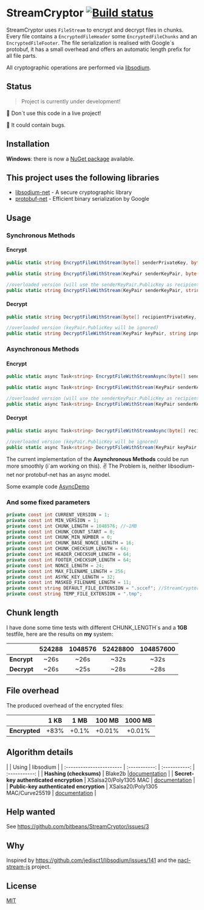 # StreamCryptor [![Build status](https://ci.appveyor.com/api/projects/status/73fb5hecxx9xjyip)](https://ci.appveyor.com/project/bitbeans/streamcryptor)
StreamCryptor uses `FileStream` to encrypt and decrypt files in chunks. Every file contains a `EncryptedFileHeader` some `EncryptedFileChunks` and an `EncryptedFileFooter`. The file serialization is realised with Google`s protobuf, it has a small overhead and offers an automatic length prefix for all file parts.

All cryptographic operations are performed via [libsodium](https://github.com/jedisct1/libsodium).

## Status

> Project is currently under development!

:facepunch: Don`t use this code in a live project!

:bug: It could contain bugs.

## Installation

**Windows**: there is now a [NuGet package](https://www.nuget.org/packages/StreamCryptor/) available.

## This project uses the following libraries

  * [libsodium-net] - A secure cryptographic library
  * [protobuf-net] - Efficient binary serialization by Google


[libsodium-net]:https://github.com/adamcaudill/libsodium-net
[protobuf-net]:https://code.google.com/p/protobuf-net/

## Usage

### Synchronous Methods

#### Encrypt
```csharp
public static string EncryptFileWithStream(byte[] senderPrivateKey, byte[] senderPublicKey, byte[] recipientPublicKey, string inputFile, string outputFolder = null, string fileExtension = DEFAULT_FILE_EXTENSION, bool maskFileName = false)
```

```csharp
public static string EncryptFileWithStream(KeyPair senderKeyPair, byte[] recipientPublicKey, string inputFile, string outputFolder = null, string fileExtension = DEFAULT_FILE_EXTENSION, bool maskFileName = false)
```

```csharp
//overloaded version (will use the senderKeyPair.PublicKey as recipientPublicKey)
public static string EncryptFileWithStream(KeyPair senderKeyPair, string inputFile, string outputFolder = null, string fileExtension = DEFAULT_FILE_EXTENSION, bool maskFileName = false) 
```
#### Decrypt
```csharp
public static string DecryptFileWithStream(byte[] recipientPrivateKey, string inputFile, string outputFolder, bool overWrite = false)
```

```csharp
//overloaded version (keyPair.PublicKey will be ignored)
public static string DecryptFileWithStream(KeyPair keyPair, string inputFile, string outputFolder, bool overWrite = false)
```

### Asynchronous Methods

#### Encrypt
```csharp
public static async Task<string> EncryptFileWithStreamAsync(byte[] senderPrivateKey, byte[] senderPublicKey, byte[] recipientPublicKey, string inputFile, IProgress<StreamCryptorTaskAsyncProgress> encryptionProgress = null, string outputFolder = null, string fileExtension = DEFAULT_FILE_EXTENSION, bool maskFileName = false)
```

```csharp
public static async Task<string> EncryptFileWithStream(KeyPair senderKeyPair, byte[] recipientPublicKey, string inputFile, IProgress<StreamCryptorTaskAsyncProgress> encryptionProgress = null, string outputFolder = null, string fileExtension = DEFAULT_FILE_EXTENSION, bool maskFileName = false)
```

```csharp
//overloaded version (will use the senderKeyPair.PublicKey as recipientPublicKey)
public static async Task<string> EncryptFileWithStream(KeyPair senderKeyPair, string inputFile, IProgress<StreamCryptorTaskAsyncProgress> encryptionProgress = null, string outputFolder = null, string fileExtension = DEFAULT_FILE_EXTENSION, bool maskFileName = false) 
```
#### Decrypt
```csharp
public static async Task<string> DecryptFileWithStreamAsync(byte[] recipientPrivateKey, string inputFile, string outputFolder, IProgress<StreamCryptorTaskAsyncProgress> decryptionProgress = null, bool overWrite = false)
```

```csharp
//overloaded version (keyPair.PublicKey will be ignored)
public static async Task<string> DecryptFileWithStream(KeyPair keyPair, string inputFile, string outputFolder, IProgress<StreamCryptorTaskAsyncProgress> decryptionProgress = null, bool overWrite = false)
```

The current implementation of the **Asynchronous Methods** could be run more smoothly (i`am working on this). :v:
The Problem is, neither libsodium-net nor protobuf-net has an async model.

Some example code [AsyncDemo](examples/DemoAsync.md)

### And some fixed parameters
```csharp
private const int CURRENT_VERSION = 1;
private const int MIN_VERSION = 1;
private const int CHUNK_LENGTH = 1048576; //~1MB
private const int CHUNK_COUNT_START = 0;
private const int CHUNK_MIN_NUMBER = 0;
private const int CHUNK_BASE_NONCE_LENGTH = 16;
private const int CHUNK_CHECKSUM_LENGTH = 64;
private const int HEADER_CHECKSUM_LENGTH = 64;
private const int FOOTER_CHECKSUM_LENGTH = 64;
private const int NONCE_LENGTH = 24;
private const int MAX_FILENAME_LENGTH = 256;
private const int ASYNC_KEY_LENGTH = 32;
private const int MASKED_FILENAME_LENGTH = 11;
private const string DEFAULT_FILE_EXTENSION = ".sccef"; //StreamCryptor Chunked Encrypted File
private const string TEMP_FILE_EXTENSION = ".tmp";
```

## Chunk length

I have done some time tests with different CHUNK_LENGTH`s and a **1GB** testfile, here are the results on **my** system:

|             | 524288      | 1048576     | 52428800    | 104857600   |
| :----------- | :-----------: | :-----------: | :-----------: | :-----------: |
| **Encrypt**     | ~26s        | ~26s        | ~32s        | ~32s        |
| **Decrypt**     | ~26s        | ~25s        | ~28s        |   ~28s      |

## File overhead

The produced overhead of the encrypted files:

|             | 1 KB      | 1 MB     | 100 MB    | 1000 MB   |
| :----------- | :-----------: | :-----------: | :-----------: | :-----------: |
| **Encrypted**     | +83%        | +0.1%        | +0.01%        |   +0.01%      |

## Algorithm details

|             | Using      | libsodium     | 
| :----------------------- | :-----------: | :-----------: | :-----------: |
| **Hashing (checksums)**    | Blake2b        |[documentation](http://doc.libsodium.org/hashing/generic_hashing.html) | 
| **Secret-key authenticated encryption**     | XSalsa20/Poly1305 MAC        | [documentation](http://doc.libsodium.org/secret-key_cryptography/authenticated_encryption.html)       | 
| **Public-key authenticated encryption**    | XSalsa20/Poly1305 MAC/Curve25519        | [documentation](http://doc.libsodium.org/public-key_cryptography/authenticated_encryption.html)        |

## Help wanted
See https://github.com/bitbeans/StreamCryptor/issues/3

## Why
Inspired by https://github.com/jedisct1/libsodium/issues/141 and the [nacl-stream-js](https://github.com/dchest/nacl-stream-js) project.

## License
[MIT](https://en.wikipedia.org/wiki/MIT_License)

